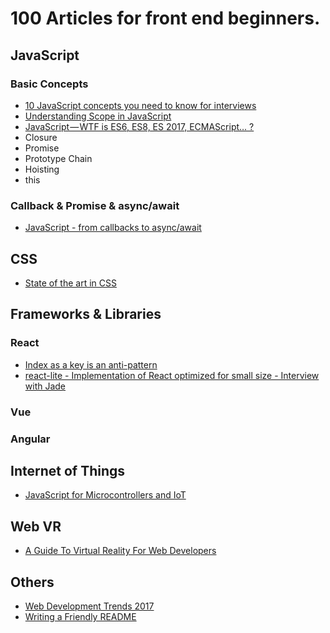 # 100 Articles for front end beginners.

## JavaScript

### Basic Concepts

- [10 JavaScript concepts you need to know for interviews](https://dev.to/arnavaggarwal/10-javascript-concepts-you-need-to-know-for-interviews)
- [Understanding Scope in JavaScript](https://developer.telerik.com/topics/web-development/understanding-scope-in-javascript/)
- [JavaScript — WTF is ES6, ES8, ES 2017, ECMAScript… ?](https://codeburst.io/javascript-wtf-is-es6-es8-es-2017-ecmascript-dca859e4821c)
- Closure
- Promise
- Prototype Chain
- Hoisting
- this


### Callback & Promise & async/await

- [JavaScript - from callbacks to async/await](https://medium.com/@daspinola/javascript-from-callbacks-to-async-await-1cc090ddad99)

## CSS

- [State of the art in CSS](https://medium.com/@bloomca/state-of-the-art-in-css-54df6b211d07)

## Frameworks & Libraries

### React

- [Index as a key is an anti-pattern](https://medium.com/@robinpokorny/index-as-a-key-is-an-anti-pattern-e0349aece318)
- [react-lite - Implementation of React optimized for small size - Interview with Jade](https://survivejs.com/blog/react-lite-interview/)

### Vue
### Angular

## Internet of Things

- [JavaScript for Microcontrollers and IoT](https://auth0.com/blog/javascript-for-microcontrollers-and-iot-part-1/)


## Web VR

- [A Guide To Virtual Reality For Web Developers](https://www.smashingmagazine.com/2017/09/guide-virtual-reality-web-developers/)

## Others

- [Web Development Trends 2017](https://dashbouquet.com/blog/web-development/web-development-trends-2017)
- [Writing a Friendly README](http://rowanmanning.com/posts/writing-a-friendly-readme/)